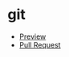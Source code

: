 # git
 - [Preview](https://vladimir-bibikov.github.io/git/)
 - [Pull Request](https://github.com/vladimir-bibikov.github.io/git/pull/1/files)